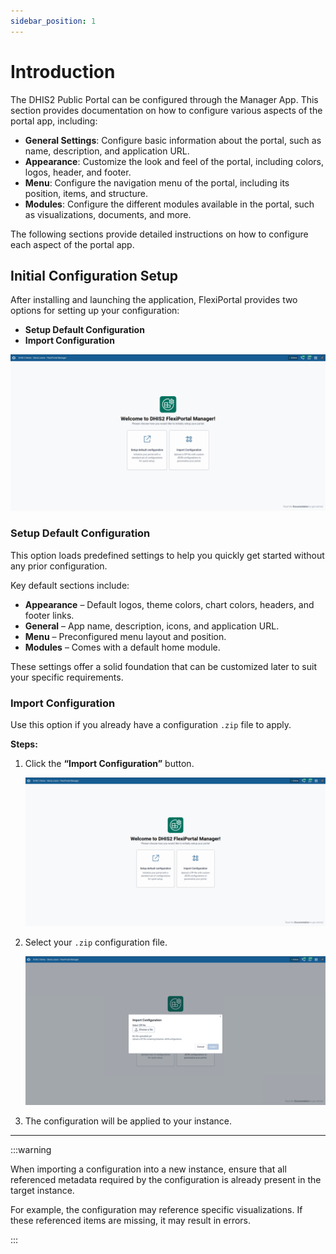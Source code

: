 ```yaml
---
sidebar_position: 1
---
```


# Introduction

The DHIS2 Public Portal can be configured through the Manager App. This section provides documentation on how to configure various aspects of the portal app, including:

- **General Settings**: Configure basic information about the portal, such as name, description, and application URL.
- **Appearance**: Customize the look and feel of the portal, including colors, logos, header, and footer.
- **Menu**: Configure the navigation menu of the portal, including its position, items, and structure.
- **Modules**: Configure the different modules available in the portal, such as visualizations, documents, and more.

The following sections provide detailed instructions on how to configure each aspect of the portal app.
## Initial Configuration Setup

After installing and launching the application, FlexiPortal provides two options for setting up your configuration:

- **Setup Default Configuration**
- **Import Configuration**

![Initial Configuration Options](../../../docs/static/img/configuration-management/initialSetupsCroped.png)

### Setup Default Configuration

This option loads predefined settings to help you quickly get started without any prior configuration.

Key default sections include:

- **Appearance** – Default logos, theme colors, chart colors, headers, and footer links.
- **General** – App name, description, icons, and application URL.
- **Menu** – Preconfigured menu layout and position.
- **Modules** – Comes with a default home module.

These settings offer a solid foundation that can be customized later to suit your specific requirements.


### Import Configuration

Use this option if you already have a configuration `.zip` file to apply.

**Steps:**

1. Click the **“Import Configuration”** button.

   ![Import Option](../../../docs/static/img/configuration-management/initialSetupsCroped.png)

2. Select your `.zip` configuration file.

   ![Import Dialog](../../../docs/static/img/configuration-management/initialImportDialog.png)

3. The configuration  will be applied to your instance.

---
:::warning

When importing a configuration into a new instance, ensure that all referenced metadata required by the configuration is already present in the target instance.

For example, the configuration may reference specific visualizations. If these referenced items are missing, it may result in errors.

:::
